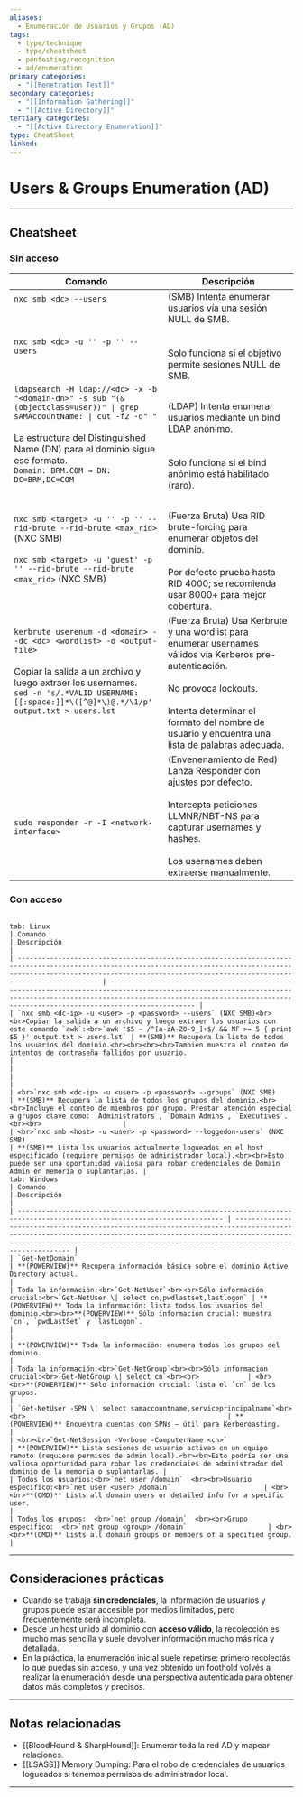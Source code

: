 ```yaml
---
aliases:
  - Enumeración de Usuarios y Grupos (AD)
tags:
  - type/technique
  - type/cheatsheet
  - pentesting/recognition
  - ad/enumeration
primary categories:
  - "[[Penetration Test]]"
secondary categories:
  - "[[Information Gathering]]"
  - "[[Active Directory]]"
tertiary categories:
  - "[[Active Directory Enumeration]]"
type: CheatSheet
linked:
---
```

# Users & Groups Enumeration (AD)

***

## Cheatsheet

### Sin acceso

| Comando                                                                                                                                                                                                                                                          | Descripción                                                                                                                                                                                                                                    |
| ---------------------------------------------------------------------------------------------------------------------------------------------------------------------------------------------------------------------------------------------------------------- | ---------------------------------------------------------------------------------------------------------------------------------------------------------------------------------------------------------------------------------------------- |
| `nxc smb <dc> --users`<br><br><br><br>`nxc smb <dc> -u '' -p '' --users`<br><br><br>                                                                                                                                                                             | (SMB) Intenta enumerar usuarios vía una sesión NULL de SMB. <br><br><br>Solo funciona si el objetivo permite sesiones NULL de SMB.<br>                                                                                                         |
| `ldapsearch -H ldap://<dc> -x -b "<domain-dn>" -s sub "(&(objectclass=user))" \| grep sAMAccountName: \| cut -f2 -d" "`<br><br>La estructura del Distinguished Name (DN) para el dominio sigue ese formato.<br>`Domain: BRM.COM → DN: DC=BRM,DC=COM`<br><br><br> | (LDAP) Intenta enumerar usuarios mediante un bind LDAP anónimo. <br><br><br>Solo funciona si el bind anónimo está habilitado (raro).                                                                                                           |
| `nxc smb <target> -u '' -p '' --rid-brute --rid-brute <max_rid>` (NXC SMB)<br><br>`nxc smb <target> -u 'guest' -p '' --rid-brute --rid-brute <max_rid>` (NXC SMB)<br><br><br>                                                                                    | (Fuerza Bruta) Usa RID brute-forcing para enumerar objetos del dominio. <br><br>Por defecto prueba hasta RID 4000; se recomienda usar 8000+ para mejor cobertura.                                                                              |
| `kerbrute userenum -d <domain> --dc <dc> <wordlist> -o <output-file>`<br><br>Copiar la salida a un archivo y luego extraer los usernames.<br>`sed -n 's/.*VALID USERNAME:[[:space:]]*\([^@]*\)@.*/\1/p' output.txt > users.lst`<br><br><br>                      | (Fuerza Bruta) Usa Kerbrute y una wordlist para enumerar usernames válidos vía Kerberos pre-autenticación. <br><br>No provoca lockouts.<br><br>Intenta determinar el formato del nombre de usuario y encuentra una lista de palabras adecuada. |
| <br><br>`sudo responder -r -I <network-interface>`                                                                                                                                                                                                               | (Envenenamiento de Red) Lanza Responder con ajustes por defecto. <br><br>Intercepta peticiones LLMNR/NBT-NS para capturar usernames y hashes. <br><br>Los usernames deben extraerse manualmente.                                               |
### Con acceso

````tabs

tab: Linux
| Comando                                                                                                                                                                                                                                | Descripción                                                                                                                                                                                                                             |
| -------------------------------------------------------------------------------------------------------------------------------------------------------------------------------------------------------------------------------------- | --------------------------------------------------------------------------------------------------------------------------------------------------------------------------------------------------------------------------------------- |
| `nxc smb <dc-ip> -u <user> -p <password> --users` (NXC SMB)<br><br>Copiar la salida a un archivo y luego extraer los usuarios con este comando `awk`:<br>`awk '$5 ~ /^[a-zA-Z0-9_]+$/ && NF >= 5 { print $5 }' output.txt > users.lst` | **(SMB)** Recupera la lista de todos los usuarios del dominio.<br><br><br><br>También muestra el conteo de intentos de contraseña fallidos por usuario.                                                                                 |
|                                                                                                                                                                                                                                        |                                                                                                                                                                                                                                         |
| <br>`nxc smb <dc-ip> -u <user> -p <password> --groups` (NXC SMB)                                                                                                                                                                       | **(SMB)** Recupera la lista de todos los grupos del dominio.<br><br>Incluye el conteo de miembros por grupo. Prestar atención especial a grupos clave como: `Administrators`, `Domain Admins`, `Executives`.<br><br>                    |
| <br>`nxc smb <host> -u <user> -p <password> --loggedon-users` (NXC SMB)                                                                                                                                                                | **(SMB)** Lista los usuarios actualmente logueados en el host especificado (requiere permisos de administrador local).<br><br>Esto puede ser una oportunidad valiosa para robar credenciales de Domain Admin en memoria o suplantarlas. |
tab: Windows
| Comando                                                                                                                   | Descripción                                                                                                                                                                                                                                     |
| ------------------------------------------------------------------------------------------------------------------------- | ----------------------------------------------------------------------------------------------------------------------------------------------------------------------------------------------------------------------------------------------- |
| `Get-NetDomain`                                                                                                           | **(POWERVIEW)** Recupera información básica sobre el dominio Active Directory actual.                                                                                                                                                           |
| Toda la información:<br>`Get-NetUser`<br><br>Sólo información crucial:<br>`Get-NetUser \| select cn,pwdlastset,lastlogon` | **(POWERVIEW)** Toda la información: lista todos los usuarios del dominio.<br><br>**(POWERVIEW)** Sólo información crucial: muestra `cn`, `pwdLastSet` y `lastLogon`.                                                                           |
|                                                                                                                           | **(POWERVIEW)** Toda la información: enumera todos los grupos del dominio.                                                                                                                                                                      |
| Toda la información:<br>`Get-NetGroup`<br><br>Sólo información crucial:<br>`Get-NetGroup \| select cn`<br><br>            | <br><br>**(POWERVIEW)** Sólo información crucial: lista el `cn` de los grupos.                                                                                                                                                                  |
| `Get-NetUser -SPN \| select samaccountname,serviceprincipalname`<br><br>                                                  | **(POWERVIEW)** Encuentra cuentas con SPNs — útil para Kerberoasting.                                                                                                                                                                           |
| <br><br>`Get-NetSession -Verbose -ComputerName <cn>`                                                                      | **(POWERVIEW)** Lista sesiones de usuario activas en un equipo remoto (requiere permisos de admin local).<br><br>Esto podría ser una valiosa oportunidad para robar las credenciales de administrador del dominio de la memoria o suplantarlas. |
| Todos los usuarios:<br>`net user /domain`  <br><br>Usuario especifico:<br>`net user <user> /domain`                       | <br><br>**(CMD)** Lists all domain users or detailed info for a specific user.                                                                                                                                                                  |
| Todos los grupos:  <br>`net group /domain`  <br><br>Grupo especifico:  <br>`net group <group> /domain`                    | <br><br>**(CMD)** Lists all domain groups or members of a specified group.                                                                                                                                                                      |
````

---

## Consideraciones prácticas

- Cuando se trabaja **sin credenciales**, la información de usuarios y grupos puede estar accesible por medios limitados, pero frecuentemente será incompleta.  
- Desde un host unido al dominio con **acceso válido**, la recolección es mucho más sencilla y suele devolver información mucho más rica y detallada.  
- En la práctica, la enumeración inicial suele repetirse: primero recolectás lo que puedas sin acceso, y una vez obtenido un foothold volvés a realizar la enumeración desde una perspectiva autenticada para obtener datos más completos y precisos.

---

## Notas relacionadas

- [[BloodHound & SharpHound]]: Enumerar toda la red AD y mapear relaciones.  
- [[LSASS]] Memory Dumping: Para el robo de credenciales de usuarios logueados si tenemos permisos de administrador local.


---

